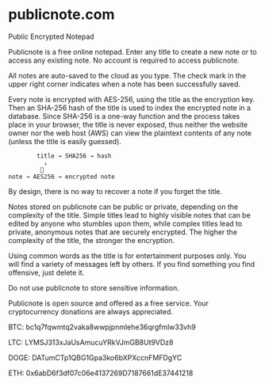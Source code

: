 # publicnote.com
Public Encrypted Notepad

Publicnote is a free online notepad. Enter any title to create a new note or to access any existing note. No account is required to access publicnote.

All notes are auto-saved to the cloud as you type. The check mark in the upper right corner indicates when a note has been successfully saved.

Every note is encrypted with AES-256, using the title as the encryption key. Then an SHA-256 hash of the title is used to index the encrypted note in a database. Since SHA-256 is a one-way function and the process takes place in your browser, the title is never exposed, thus neither the website owner nor the web host (AWS) can view the plaintext contents of any note (unless the title is easily guessed).
 
            title → SHA256 → hash
              ⇣
             🔑
    note → AES256 → encrypted note

By design, there is no way to recover a note if you forget the title.

Notes stored on publicnote can be public or private, depending on the complexity of the title. Simple titles lead to highly visible notes that can be edited by anyone who stumbles upon them, while complex titles lead to private, anonymous notes that are securely encrypted. The higher the complexity of the title, the stronger the encryption.

Using common words as the title is for entertainment purposes only. You will find a variety of messages left by others. If you find something you find offensive, just delete it.

Do not use publicnote to store sensitive information.

Publicnote is open source and offered as a free service.  Your cryptocurrency donations are always appreciated.

BTC:  bc1q7fqwmtq2vaka8wwpjpnmlehe36qrgfmlw33vh9

LTC:  LYMSJ313xJaUsAmucuYRkVJmGB8Ut9VDz8

DOGE: DATumCTp1QBG1Gpa3ko6bXPXccnFMFDgYC

ETH:  0x6abD6f3df07c06e4137269D7187661dE37441218
